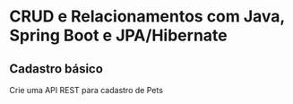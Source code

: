 # CRUD e Relacionamentos com Java, Spring Boot e JPA/Hibernate

## Cadastro básico

Crie uma API REST para cadastro de Pets
